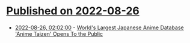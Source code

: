 # [Published on 2022-08-26](index.md)

* [2022-08-26, 02:02:00](https://entertainment.slashdot.org/story/22/08/25/2012252/worlds-largest-japanese-anime-database-anime-taizen-opens-to-the-public?utm_source=rss1.0mainlinkanon&utm_medium=feed) - [World's Largest Japanese Anime Database 'Anime Taizen' Opens To the Public](https://entertainment.slashdot.org/story/22/08/25/2012252/worlds-largest-japanese-anime-database-anime-taizen-opens-to-the-public?utm_source=rss1.0mainlinkanon&utm_medium=feed)
